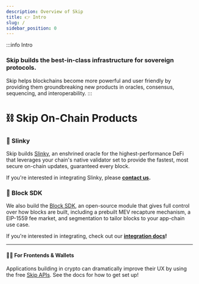 ```yaml
---
description: Overview of Skip
title: 👉 Intro
slug: /
sidebar_position: 0
---
```


:::info Intro

### Skip builds the best-in-class infrastructure for sovereign protocols.

Skip helps blockchains become more powerful and user friendly by providing them groundbreaking new products in oracles, consensus, sequencing, and interoperability.
:::

# ⛓️ Skip On-Chain Products

### 🔮 Slinky

Skip builds [Slinky](/slinky/overview), an enshrined oracle for the highest-performance DeFi that leverages your chain's native validator set to provide the fastest, most secure on-chain updates, guaranteed every block.

If you're interested in integrating Slinky, please <b>[contact us](https://skip.money/contact).</b>

### 🧱 Block SDK

We also build the [Block SDK](/blocksdk/overview), an open-source module that gives full control over how blocks are built, including a prebuilt MEV recapture mechanism, a EIP-1559 fee market, and segmentation to tailor blocks to your app-chain use case.

If you're interested in integrating, check out our <b>[integration docs](/blocksdk/0-integrate-the-sdk.md)!</b>

<hr class="dotted" />

#### 👩‍💻 For Frontends & Wallets

Applications building in crypto can dramatically improve their UX by using the free [Skip APIs](https://api-docs.skip.money/docs). See the docs for how to get set up!

